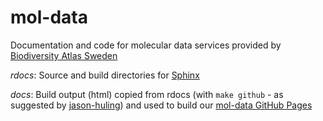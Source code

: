 # mol-data
Documentation and code for molecular data services provided by [Biodiversity Atlas Sweden](https://bioatlas.se/category/biodiversity-atlas-sweden/)

*rdocs*: Source and build directories for [Sphinx](http://www.sphinx-doc.org/en/master/)

*docs*: Build output (html) copied from rdocs (with `make github` - as suggested by [jason-huling](https://github.com/sphinx-doc/sphinx/issues/3382#issuecomment-470772316)) and used to build our [mol-data GitHub Pages](https://bioatlas.github.io/mol-data/)



